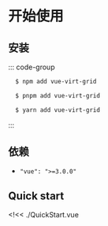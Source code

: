 # 开始使用

## 安装

::: code-group

```sh [npm]
  $ npm add vue-virt-grid
```

```sh [pnpm]
  $ pnpm add vue-virt-grid
```

```sh [yarn]
  $ yarn add vue-virt-grid
```

:::

## 依赖

- `"vue": ">=3.0.0"`

## Quick start

<!<< ./QuickStart.vue

<style>
  .vp-doc a {
    text-decoration-style: dotted;
    text-underline-offset: 4px;
  }
  .vp-doc a:hover {
    text-decoration-style: solid;
  }
</style>
